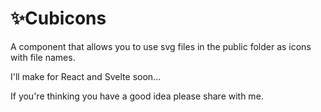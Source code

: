 # ✨Cubicons
A component that allows you to use svg files in the public folder as icons with file names.

I'll make for React and Svelte soon...

If you're thinking you have a good idea please share with me.
